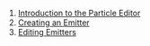 1.  [Introduction to the Particle Editor](/frb/docs/index.php?title=ParticleEditor:Tutorials:Introduction_to_the_Particle_Editor "ParticleEditor:Tutorials:Introduction to the Particle Editor")
2.  [Creating an Emitter](/frb/docs/index.php?title=ParticleEditor:Tutorials:Creating_an_Emitter "ParticleEditor:Tutorials:Creating an Emitter")
3.  [Editing Emitters](/frb/docs/index.php?title=ParticleEditor:Tutorials:Editing_Emitters "ParticleEditor:Tutorials:Editing Emitters")
